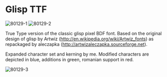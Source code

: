 # Glisp TTF

![80129-1](https://user-images.githubusercontent.com/61617801/115949572-b9183b00-a4de-11eb-8a0e-1561e41e6789.png)
![80129-2](https://user-images.githubusercontent.com/61617801/115949584-ccc3a180-a4de-11eb-97bb-9b736d668966.png)

True Type version of the classic glisp pixel BDF font. Based on the original design of glisp by Artwiz (http://en.wikipedia.org/wiki/Artwiz_fonts) as repackaged by aleczapka (http://artwizaleczapka.sourceforge.net).

Expanded character set and kerning by me. Modified characters are depicted in blue, additions in green, romanian support in red.

![80129-3](https://user-images.githubusercontent.com/61617801/115949596-d947fa00-a4de-11eb-813b-d2a35056ae0b.png)
